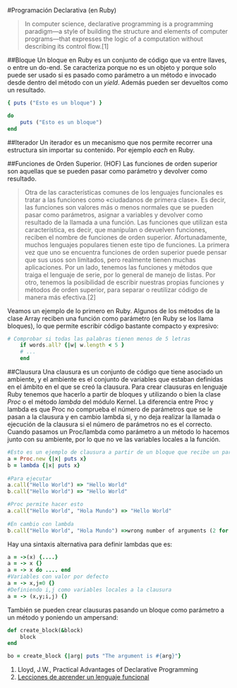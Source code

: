 #Programación Declarativa (en Ruby)

> In computer science, declarative programming is a programming paradigm—a style of building the structure and elements of computer programs—that expresses the logic of a computation without describing its control flow.[1]


##Bloque
Un bloque en Ruby es un conjunto de código que va entre llaves, o entre un do-end. Se caracteriza porque no es un objeto y porque solo puede ser usado si es pasado como parámetro a un método e invocado desde dentro del método con un *yield*. Además pueden ser devueltos como un resultado.

```ruby
{ puts ("Esto es un bloque") }

do 
	puts ("Esto es un bloque")
end
```

##Iterador
Un iterador es un mecanismo que nos permite recorrer una estructura sin importar su contenido. Por ejemplo *each* en Ruby.

##Funciones de Orden Superior. (HOF)
Las funciones de orden superior son aquellas que se pueden pasar como parámetro y devolver como resultado.
> Otra de las características comunes de los lenguajes funcionales es tratar a las funciones como «ciudadanos de primera clase». Es decir, las funciones son valores más o menos normales que se pueden pasar como parámetros, asignar a variables y devolver como resultado de la llamada a una función. Las funciones que utilizan esta característica, es decir, que manipulan o devuelven funciones, reciben el nombre de funciones de orden superior. Afortunadamente, muchos lenguajes populares tienen este tipo de funciones.
La primera vez que uno se encuentra funciones de orden superior puede pensar que sus usos son limitados, pero realmente tienen muchas aplicaciones. Por un lado, tenemos las funciones y métodos que traiga el lenguaje de serie, por lo general de manejo de listas. Por otro, tenemos la posibilidad de escribir nuestras propias funciones y métodos de orden superior, para separar o reutilizar código de manera más efectiva.[2]

Veamos un ejemplo de lo primero en Ruby. Algunos de los métodos de la clase Array reciben una función como parámetro (en Ruby se los llama bloques), lo que permite escribir código bastante compacto y expresivo:

```ruby
# Comprobar si todas las palabras tienen menos de 5 letras
	if words.all? {|w| w.length < 5 }
	# ...
	end
```

##Clausura
Una clausura es un conjunto de código que tiene asociado un ambiente, y el ambiente es el conjunto de variables que estaban definidas en el ámbito en el que se creó la clausura. Para crear clausuras en lenguaje Ruby tenemos que hacerlo a partir de bloques y utilizando o bien la clase *Proc* o el método *lambda* del módulo Kernel.
La diferencia entre Proc y lambda es que Proc no comprueba el número de parámetros que se le pasan a la clausura y en cambio lambda si, y no deja realizar la llamada o ejecución de la clausura si el número de parámetros no es el correcto. Cuando pasamos un Proc/lambda como parámetro a un método lo hacemos junto con su ambiente, por lo que no ve las variables locales a la función.

```ruby
#Esto es un ejemplo de clausura a partir de un bloque que recibe un parámetro
a = Proc.new {|x| puts x} 
b = lambda {|x| puts x}
	
#Para ejecutar
a.call("Hello World") => "Hello World"
b.call("Hello World") => "Hello World"

#Proc permite hacer esto
a.call("Hello World", "Hola Mundo") => "Hello World"
	
#En cambio con lambda
b.call("Hello World", "Hola Mundo") =>wrong number of arguments (2 for 1) (ArgumentError)
```


Hay una sintaxis alternativa para definir lambdas que es:

```ruby
a = ->(x) {....}
a = -> x {}
a = -> x do .... end
#Variables con valor por defecto	
a = -> x,j=0 {}
#Definiendo i,j como variables locales a la clausura
a = -> (x,y;i,j) {}
```

También se pueden crear clausuras pasando un bloque como parámetro a un método y poniendo un ampersand:

```ruby
def create_block(&block)
	block
end

bo = create_block {|arg| puts "The argument is #{arg}"}
```




1. Lloyd, J.W., Practical Advantages of Declarative Programming
2. [Lecciones de aprender un lenguaje funcional](http://emanchado.github.io/camino-mejor-programador/html/ch04.html)